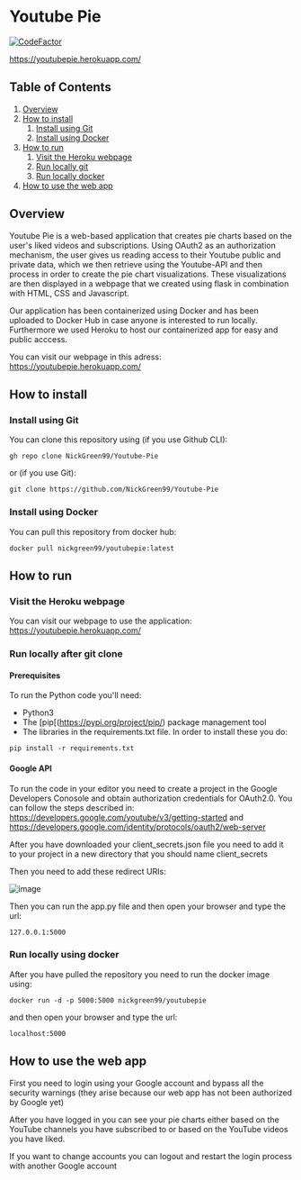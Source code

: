 # Youtube Pie
[![CodeFactor](https://www.codefactor.io/repository/github/nickgreen99/youtube-pie/badge)](https://www.codefactor.io/repository/github/nickgreen99/youtube-pie)

https://youtubepie.herokuapp.com/

## Table of Contents
1. [Overview](#overview)
2. [How to install](#howtoinstall)
    1. [Install using Git](#installgit)
    2. [Install using Docker](#installdocker)
3. [How to run](#howtorun)
    1. [Visit the Heroku webpage](#heroku)
    2. [Run locally git](#runlocallygit)
    2. [Run locally docker](#runlocallydocker)
4. [How to use the web app](#howtouse)


## Overview <a name="overview"></a>
Youtube Pie is a web-based application that creates pie charts based on the user's liked videos and subscriptions. Using OAuth2 as an authorization mechanism, the user gives us reading access to their Youtube public and private data, which we then retrieve using the Youtube-API and then process in order to create the pie chart visualizations. These visualizations are then displayed in a webpage that we created using flask in combination with HTML, CSS and Javascript.

Our application has been containerized using Docker and has been uploaded to Docker Hub in case anyone is interested to run locally. Furthermore we used Heroku to host  our containerized app for easy and public acccess.

You can visit our webpage in this adress: https://youtubepie.herokuapp.com/ 

## How to install <a name="howtoinstall"></a>

### Install using Git <a name="installgit"></a>
You can clone this repository using (if you use Github CLI):
```
gh repo clone NickGreen99/Youtube-Pie
```
or (if you use Git):
```
git clone https://github.com/NickGreen99/Youtube-Pie
```
### Install using Docker <a name="installdocker"></a>
You can pull this repository from docker hub:
```
docker pull nickgreen99/youtubepie:latest
```

## How to run <a name="howtorun"></a>
### Visit the Heroku webpage <a name="heroku"></a>
You can visit our webpage to use the application: https://youtubepie.herokuapp.com/

### Run locally after git clone <a name="runlocallygit"></a>
#### Prerequisites
To run the Python code you'll need:
* Python3
* The [pip[(https://pypi.org/project/pip/) package management tool
* The libraries in the requirements.txt file. In order to install these you do:
```
pip install -r requirements.txt
```
#### Google API
To run the code in your editor you need to create a project in the Google Developers Conosole and obtain authorization credentials for OAuth2.0. You can follow the steps described in: https://developers.google.com/youtube/v3/getting-started and https://developers.google.com/identity/protocols/oauth2/web-server

After you have downloaded your client_secrets.json file you need to add it to your project in a new directory that you should name client_secrets

Then you need to add these redirect URIs:

![image](https://user-images.githubusercontent.com/95498852/177291018-195bf2fb-eca0-4f65-9e01-6bc8b6502bbc.png)

Then you can run the app.py file and then open your browser and type the url:
```
127.0.0.1:5000
```
### Run locally using docker <a name="runlocallydocker"></a>
After you have pulled the repository you need to run the docker image using:
```
docker run -d -p 5000:5000 nickgreen99/youtubepie
```
and then open your browser and type the url:
```
localhost:5000
```
## How to use the web app <a name="howtouse"></a>
First you need to login using your Google account and bypass all the security warnings (they arise because our web app has not been authorized by Google yet)

After you have logged in you can see your pie charts either based on the YouTube channels you have subscribed to or based on the YouTube videos you have liked.

If you want to change accounts you can logout and restart the login process with another Google account
